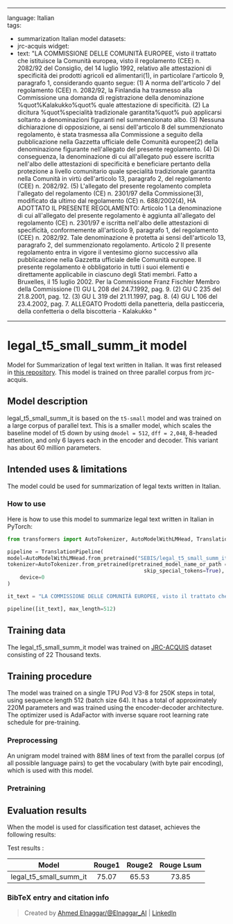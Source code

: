 
---
language: Italian   
tags:
- summarization Italian model
datasets:
- jrc-acquis
widget:
- text: "LA COMMISSIONE DELLE COMUNITÀ EUROPEE, visto il trattato che istituisce la Comunità europea, visto il regolamento (CEE) n. 2082/92 del Consiglio, del 14 luglio 1992, relativo alle attestazioni di specificità dei prodotti agricoli ed alimentari(1), in particolare l'articolo 9, paragrafo 1, considerando quanto segue: (1) A norma dell'articolo 7 del regolamento (CEE) n. 2082/92, la Finlandia ha trasmesso alla Commissione una domanda di registrazione della denominazione %quot%Kalakukko%quot% quale attestazione di specificità. (2) La dicitura %quot%specialità tradizionale garantita%quot% può applicarsi soltanto a denominazioni figuranti nel summenzionato albo. (3) Nessuna dichiarazione di opposizione, ai sensi dell'articolo 8 del summenzionato regolamento, è stata trasmessa alla Commissione a seguito della pubblicazione nella Gazzetta ufficiale delle Comunità europee(2) della denominazione figurante nell'allegato del presente regolamento. (4) Di conseguenza, la denominazione di cui all'allegato può essere iscritta nell'albo delle attestazioni di specificità e beneficiare pertanto della protezione a livello comunitario quale specialità tradizionale garantita nella Comunità in virtù dell'articolo 13, paragrafo 2, del regolamento (CEE) n. 2082/92. (5) L'allegato del presente regolamento completa l'allegato del regolamento (CE) n. 2301/97 della Commissione(3), modificato da ultimo dal regolamento (CE) n. 688/2002(4), HA ADOTTATO IL PRESENTE REGOLAMENTO: Articolo 1 La denominazione di cui all'allegato del presente regolamento è aggiunta all'allegato del regolamento (CE) n. 2301/97 e iscritta nell'albo delle attestazioni di specificità, conformemente all'articolo 9, paragrafo 1, del regolamento (CEE) n. 2082/92. Tale denominazione è protetta ai sensi dell'articolo 13, paragrafo 2, del summenzionato regolamento. Articolo 2 Il presente regolamento entra in vigore il ventesimo giorno successivo alla pubblicazione nella Gazzetta ufficiale delle Comunità europee. Il presente regolamento è obbligatorio in tutti i suoi elementi e direttamente applicabile in ciascuno degli Stati membri. Fatto a Bruxelles, il 15 luglio 2002. Per la Commissione Franz Fischler Membro della Commissione (1) GU L 208 del 24.7.1992, pag. 9. (2) GU C 235 del 21.8.2001, pag. 12. (3) GU L 319 del 21.11.1997, pag. 8. (4) GU L 106 del 23.4.2002, pag. 7. ALLEGATO Prodotti della panetteria, della pasticceria, della confetteria o della biscotteria - Kalakukko "

---

# legal_t5_small_summ_it model

Model for Summarization of legal text written in Italian. It was first released in
[this repository](https://github.com/agemagician/LegalTrans). This model is trained on three parallel corpus from jrc-acquis.


## Model description

legal_t5_small_summ_it is based on the `t5-small` model and was trained on a large corpus of parallel text. This is a smaller model, which scales the baseline model of t5 down by using `dmodel = 512`, `dff = 2,048`, 8-headed attention, and only 6 layers each in the encoder and decoder. This variant has about 60 million parameters.

## Intended uses & limitations

The model could be used for summarization of legal texts written in Italian.

### How to use

Here is how to use this model to summarize legal text written in Italian in PyTorch:

```python
from transformers import AutoTokenizer, AutoModelWithLMHead, TranslationPipeline

pipeline = TranslationPipeline(
model=AutoModelWithLMHead.from_pretrained("SEBIS/legal_t5_small_summ_it"),
tokenizer=AutoTokenizer.from_pretrained(pretrained_model_name_or_path = "SEBIS/legal_t5_small_summ_it", do_lower_case=False, 
                                            skip_special_tokens=True),
    device=0
)

it_text = "LA COMMISSIONE DELLE COMUNITÀ EUROPEE, visto il trattato che istituisce la Comunità europea, visto il regolamento (CEE) n. 2082/92 del Consiglio, del 14 luglio 1992, relativo alle attestazioni di specificità dei prodotti agricoli ed alimentari(1), in particolare l'articolo 9, paragrafo 1, considerando quanto segue: (1) A norma dell'articolo 7 del regolamento (CEE) n. 2082/92, la Finlandia ha trasmesso alla Commissione una domanda di registrazione della denominazione %quot%Kalakukko%quot% quale attestazione di specificità. (2) La dicitura %quot%specialità tradizionale garantita%quot% può applicarsi soltanto a denominazioni figuranti nel summenzionato albo. (3) Nessuna dichiarazione di opposizione, ai sensi dell'articolo 8 del summenzionato regolamento, è stata trasmessa alla Commissione a seguito della pubblicazione nella Gazzetta ufficiale delle Comunità europee(2) della denominazione figurante nell'allegato del presente regolamento. (4) Di conseguenza, la denominazione di cui all'allegato può essere iscritta nell'albo delle attestazioni di specificità e beneficiare pertanto della protezione a livello comunitario quale specialità tradizionale garantita nella Comunità in virtù dell'articolo 13, paragrafo 2, del regolamento (CEE) n. 2082/92. (5) L'allegato del presente regolamento completa l'allegato del regolamento (CE) n. 2301/97 della Commissione(3), modificato da ultimo dal regolamento (CE) n. 688/2002(4), HA ADOTTATO IL PRESENTE REGOLAMENTO: Articolo 1 La denominazione di cui all'allegato del presente regolamento è aggiunta all'allegato del regolamento (CE) n. 2301/97 e iscritta nell'albo delle attestazioni di specificità, conformemente all'articolo 9, paragrafo 1, del regolamento (CEE) n. 2082/92. Tale denominazione è protetta ai sensi dell'articolo 13, paragrafo 2, del summenzionato regolamento. Articolo 2 Il presente regolamento entra in vigore il ventesimo giorno successivo alla pubblicazione nella Gazzetta ufficiale delle Comunità europee. Il presente regolamento è obbligatorio in tutti i suoi elementi e direttamente applicabile in ciascuno degli Stati membri. Fatto a Bruxelles, il 15 luglio 2002. Per la Commissione Franz Fischler Membro della Commissione (1) GU L 208 del 24.7.1992, pag. 9. (2) GU C 235 del 21.8.2001, pag. 12. (3) GU L 319 del 21.11.1997, pag. 8. (4) GU L 106 del 23.4.2002, pag. 7. ALLEGATO Prodotti della panetteria, della pasticceria, della confetteria o della biscotteria - Kalakukko "

pipeline([it_text], max_length=512)
```

## Training data

The legal_t5_small_summ_it model was trained on [JRC-ACQUIS](https://wt-public.emm4u.eu/Acquis/index_2.2.html) dataset consisting of 22 Thousand texts.

## Training procedure

The model was trained on a single TPU Pod V3-8 for 250K steps in total, using sequence length 512 (batch size 64). It has a total of approximately 220M parameters and was trained using the encoder-decoder architecture. The optimizer used is AdaFactor with inverse square root learning rate schedule for pre-training.
### Preprocessing

An unigram model trained with 88M lines of text from the parallel corpus (of all possible language pairs) to get the vocabulary (with byte pair encoding), which is used with this model.

### Pretraining



## Evaluation results

When the model is used for classification test dataset, achieves the following results:

Test results :

| Model | Rouge1  | Rouge2 | Rouge Lsum |
|:-----:|:-----:|:-----:|:-----:|
|   legal_t5_small_summ_it | 75.07|65.53 |73.85|


### BibTeX entry and citation info

> Created by [Ahmed Elnaggar/@Elnaggar_AI](https://twitter.com/Elnaggar_AI) | [LinkedIn](https://www.linkedin.com/in/prof-ahmed-elnaggar/)
